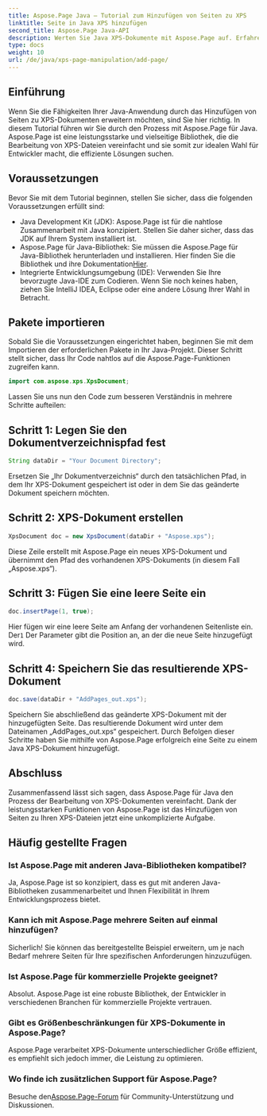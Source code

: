```yaml
---
title: Aspose.Page Java – Tutorial zum Hinzufügen von Seiten zu XPS
linktitle: Seite in Java XPS hinzufügen
second_title: Aspose.Page Java-API
description: Werten Sie Java XPS-Dokumente mit Aspose.Page auf. Erfahren Sie, wie Sie mühelos Seiten hinzufügen, um die Anwendungsfunktionalität zu verbessern. Tauchen Sie jetzt in das Tutorial ein!
type: docs
weight: 10
url: /de/java/xps-page-manipulation/add-page/
---
```

## Einführung
Wenn Sie die Fähigkeiten Ihrer Java-Anwendung durch das Hinzufügen von Seiten zu XPS-Dokumenten erweitern möchten, sind Sie hier richtig. In diesem Tutorial führen wir Sie durch den Prozess mit Aspose.Page für Java. Aspose.Page ist eine leistungsstarke und vielseitige Bibliothek, die die Bearbeitung von XPS-Dateien vereinfacht und sie somit zur idealen Wahl für Entwickler macht, die effiziente Lösungen suchen.
## Voraussetzungen
Bevor Sie mit dem Tutorial beginnen, stellen Sie sicher, dass die folgenden Voraussetzungen erfüllt sind:
- Java Development Kit (JDK): Aspose.Page ist für die nahtlose Zusammenarbeit mit Java konzipiert. Stellen Sie daher sicher, dass das JDK auf Ihrem System installiert ist.
- Aspose.Page für Java-Bibliothek: Sie müssen die Aspose.Page für Java-Bibliothek herunterladen und installieren. Hier finden Sie die Bibliothek und ihre Dokumentation[Hier](https://reference.aspose.com/page/java/).
- Integrierte Entwicklungsumgebung (IDE): Verwenden Sie Ihre bevorzugte Java-IDE zum Codieren. Wenn Sie noch keines haben, ziehen Sie IntelliJ IDEA, Eclipse oder eine andere Lösung Ihrer Wahl in Betracht.
## Pakete importieren
Sobald Sie die Voraussetzungen eingerichtet haben, beginnen Sie mit dem Importieren der erforderlichen Pakete in Ihr Java-Projekt. Dieser Schritt stellt sicher, dass Ihr Code nahtlos auf die Aspose.Page-Funktionen zugreifen kann.
```java
import com.aspose.xps.XpsDocument;
```
Lassen Sie uns nun den Code zum besseren Verständnis in mehrere Schritte aufteilen:
## Schritt 1: Legen Sie den Dokumentverzeichnispfad fest
```java
String dataDir = "Your Document Directory";
```
Ersetzen Sie „Ihr Dokumentverzeichnis“ durch den tatsächlichen Pfad, in dem Ihr XPS-Dokument gespeichert ist oder in dem Sie das geänderte Dokument speichern möchten.
## Schritt 2: XPS-Dokument erstellen
```java
XpsDocument doc = new XpsDocument(dataDir + "Aspose.xps");
```
Diese Zeile erstellt mit Aspose.Page ein neues XPS-Dokument und übernimmt den Pfad des vorhandenen XPS-Dokuments (in diesem Fall „Aspose.xps“).
## Schritt 3: Fügen Sie eine leere Seite ein
```java
doc.insertPage(1, true);
```
Hier fügen wir eine leere Seite am Anfang der vorhandenen Seitenliste ein. Der`1` Der Parameter gibt die Position an, an der die neue Seite hinzugefügt wird.
## Schritt 4: Speichern Sie das resultierende XPS-Dokument
```java
doc.save(dataDir + "AddPages_out.xps");
```
Speichern Sie abschließend das geänderte XPS-Dokument mit der hinzugefügten Seite. Das resultierende Dokument wird unter dem Dateinamen „AddPages_out.xps“ gespeichert.
Durch Befolgen dieser Schritte haben Sie mithilfe von Aspose.Page erfolgreich eine Seite zu einem Java XPS-Dokument hinzugefügt.
## Abschluss
Zusammenfassend lässt sich sagen, dass Aspose.Page für Java den Prozess der Bearbeitung von XPS-Dokumenten vereinfacht. Dank der leistungsstarken Funktionen von Aspose.Page ist das Hinzufügen von Seiten zu Ihren XPS-Dateien jetzt eine unkomplizierte Aufgabe.
## Häufig gestellte Fragen
### Ist Aspose.Page mit anderen Java-Bibliotheken kompatibel?
Ja, Aspose.Page ist so konzipiert, dass es gut mit anderen Java-Bibliotheken zusammenarbeitet und Ihnen Flexibilität in Ihrem Entwicklungsprozess bietet.
### Kann ich mit Aspose.Page mehrere Seiten auf einmal hinzufügen?
Sicherlich! Sie können das bereitgestellte Beispiel erweitern, um je nach Bedarf mehrere Seiten für Ihre spezifischen Anforderungen hinzuzufügen.
### Ist Aspose.Page für kommerzielle Projekte geeignet?
Absolut. Aspose.Page ist eine robuste Bibliothek, der Entwickler in verschiedenen Branchen für kommerzielle Projekte vertrauen.
### Gibt es Größenbeschränkungen für XPS-Dokumente in Aspose.Page?
Aspose.Page verarbeitet XPS-Dokumente unterschiedlicher Größe effizient, es empfiehlt sich jedoch immer, die Leistung zu optimieren.
### Wo finde ich zusätzlichen Support für Aspose.Page?
 Besuche den[Aspose.Page-Forum](https://forum.aspose.com/c/page/39) für Community-Unterstützung und Diskussionen.